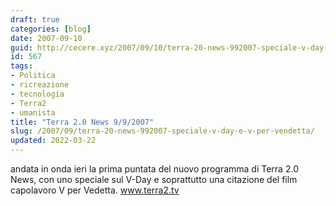 ```yaml
---
draft: true
categories: [blog]
date: 2007-09-10
guid: http://cecere.xyz/2007/09/10/terra-20-news-992007-speciale-v-day-e-v-per-vendetta/
id: 567
tags:
- Politica
- ricreazione
- tecnologia
- Terra2
- umanista
title: "Terra 2.0 News 9/9/2007"
slug: /2007/09/terra-20-news-992007-speciale-v-day-e-v-per-vendetta/
updated: 2022-03-22
---
```


andata in onda ieri la prima puntata del nuovo programma di Terra 2.0 News, con uno speciale sul V-Day e soprattutto una citazione del film capolavoro V per Vedetta. <a href="http://www.terra2.tv" target="_blank">www.terra2.tv</a>